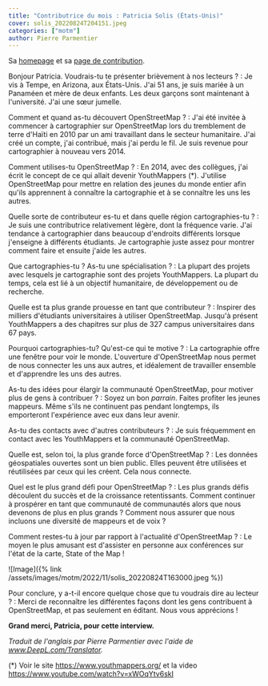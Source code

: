 ```yaml
---
title: "Contributrice du mois : Patricia Solis (États-Unis)"
cover: solis_20220824T204151.jpeg
categories: ["motm"]
author: Pierre Parmentier
---
```


Sa [homepage](https://www.openstreetmap.org/user/Patricia%20Solis) et sa [page de contribution](https://hdyc.neis-one.org/?Patricia%20Solis).

Bonjour Patricia. Voudrais-tu te présenter brièvement à nos lecteurs ?
: Je vis à Tempe, en Arizona, aux États-Unis. J'ai 51 ans, je suis mariée à un Panaméen et mère de deux enfants. Les deux garçons sont maintenant à l'université. J'ai une sœur jumelle.

<!--more-->

Comment et quand as-tu découvert OpenStreetMap ?
: J'ai été invitée à commencer à cartographier sur OpenStreetMap lors du tremblement de terre d'Haïti en 2010 par un ami travaillant dans le secteur humanitaire. J'ai créé un compte, j'ai contribué, mais j'ai perdu le fil. Je suis revenue pour cartographier à nouveau vers 2014.

Comment utilises-tu OpenStreetMap ?
: En 2014, avec des collègues, j'ai écrit le concept de ce qui allait devenir YouthMappers (*). J'utilise OpenStreetMap pour mettre en relation des jeunes du monde entier afin qu'ils apprennent à connaître la cartographie et à se connaître les uns les autres.

Quelle sorte de contributeur es-tu et dans quelle région cartographies-tu ?
: Je suis une contributrice relativement légère, dont la fréquence varie. J'ai tendance à cartographier dans beaucoup d'endroits différents lorsque j'enseigne à différents étudiants. Je cartographie juste assez pour montrer comment faire et ensuite j'aide les autres.

Que cartographies-tu ? As-tu une spécialisation ?
: La plupart des projets avec lesquels je cartographie sont des projets YouthMappers. La plupart du temps, cela est lié à un objectif humanitaire, de développement ou de recherche.

Quelle est ta plus grande prouesse en tant que contributeur ?
: Inspirer des milliers d'étudiants universitaires à utiliser OpenStreetMap. Jusqu'à présent YouthMappers a des chapitres sur plus de 327 campus universitaires dans 67 pays.

Pourquoi cartographies-tu? Qu'est-ce qui te motive ?
: La cartographie offre une fenêtre pour voir le monde. L'ouverture d'OpenStreetMap nous permet de nous connecter les uns aux autres, et idéalement de travailler ensemble et d'apprendre les uns des autres.

As-tu des idées pour élargir la communauté OpenStreetMap, pour motiver plus de gens à contribuer ?
: Soyez un bon _parrain_. Faites profiter les jeunes mappeurs. Même s'ils ne continuent pas pendant longtemps, ils emporteront l'expérience avec eux dans leur avenir.

As-tu des contacts avec d'autres contributeurs ?
: Je suis fréquemment en contact avec les YouthMappers et la communauté OpenStreetMap.

Quelle est, selon toi, la plus grande force d'OpenStreetMap ?
: Les données géospatiales ouvertes sont un bien public. Elles peuvent être utilisées et réutilisées par ceux qui les créent. Cela nous connecte.

Quel est le plus grand défi pour OpenStreetMap ?
: Les plus grands défis découlent du succès et de la croissance retentissants. Comment continuer à prospérer en tant que communauté de communautés alors que nous devenons de plus en plus grands ? Comment nous assurer que nous incluons une diversité de mappeurs et de voix ?

Comment restes-tu à jour par rapport à l'actualité d'OpenStreetMap ?
: Le moyen le plus amusant est d'assister en personne aux conférences sur l'état de la carte, State of the Map !

![Image]({% link /assets/images/motm/2022/11/solis_20220824T163000.jpeg %})

Pour conclure, y a-t-il encore quelque chose que tu voudrais dire au lecteur ?
: Merci de reconnaître les différentes façons dont les gens contribuent à OpenStreetMap, et pas seulement en éditant. Nous vous apprécions !

**Grand merci, Patricia, pour cette interview.**

_Traduit de l'anglais par Pierre Parmentier avec l'aide de www.DeepL.com/Translator._

(*) Voir le site <https://www.youthmappers.org/> et la video <https://www.youtube.com/watch?v=xWOqYtv6skI>
